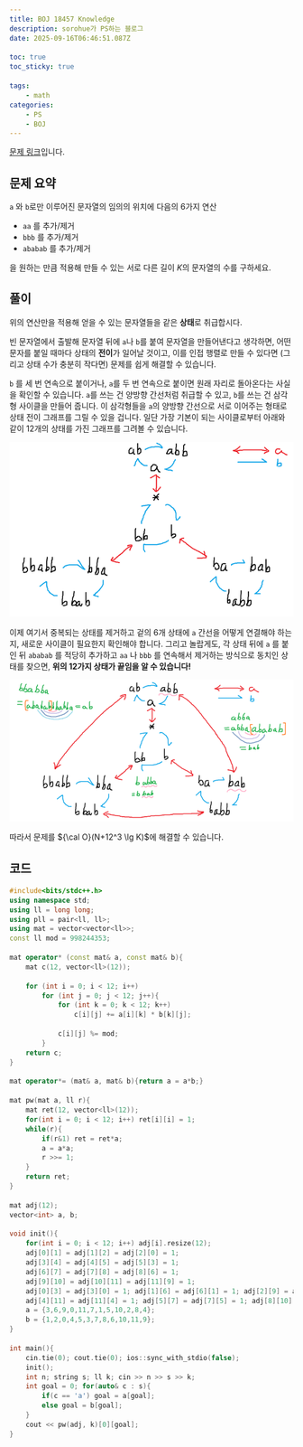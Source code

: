 ```yaml
---
title: BOJ 18457 Knowledge
description: sorohue가 PS하는 블로그
date: 2025-09-16T06:46:51.087Z

toc: true
toc_sticky: true

tags:
    - math
categories:
    - PS
    - BOJ
---
```


[문제 링크](https://boj.kr/18457)입니다.

## 문제 요약

`a` 와 `b`로만 이루어진 문자열의 임의의 위치에 다음의 6가지 연산

- `aa` 를 추가/제거
- `bbb` 를 추가/제거
- `ababab` 를 추가/제거

을 원하는 만큼 적용해 만들 수 있는 서로 다른 길이 $K$의 문자열의 수를 구하세요.

## 풀이

위의 연산만을 적용해 얻을 수 있는 문자열들을 같은 **상태**로 취급합시다.

빈 문자열에서 출발해 문자열 뒤에 `a`나 `b`를 붙여 문자열을 만들어낸다고 생각하면, 어떤 문자를 붙일 때마다 상태의 **전이**가 일어날 것이고, 이를 인접 행렬로 만들 수 있다면 (그리고 상태 수가 충분히 작다면) 문제를 쉽게 해결할 수 있습니다.

`b` 를 세 번 연속으로 붙이거나, `a`를 두 번 연속으로 붙이면 원래 자리로 돌아온다는 사실을 확인할 수 있습니다. `a`를 쓰는 건 양방향 간선처럼 취급할 수 있고, `b`를 쓰는 건 삼각형 사이클을 만들어 줍니다. 이 삼각형들을 `a`의 양방향 간선으로 서로 이어주는 형태로 상태 전이 그래프를 그릴 수 있을 겁니다. 일단 가장 기본이 되는 사이클로부터 아래와 같이 12개의 상태를 가진 그래프를 그려볼 수 있습니다.

 

![image.png](/assets/img/2025-09-16-boj-18457/graph.png)

이제 여기서 중복되는 상태를 제거하고 겉의 6개 상태에 `a` 간선을 어떻게 연결해야 하는 지, 새로운 사이클이 필요한지 확인해야 합니다. 그리고 놀랍게도, 각 상태 뒤에 `a` 를 붙인 뒤 `ababab` 를 적당히 추가하고 `aa` 나 `bbb` 를 연속해서 제거하는 방식으로 동치인 상태를 찾으면, **위의 12가지 상태가 끝임을 알 수 있습니다!**

![image.png](/assets/img/2025-09-16-boj-18457/graph_2.png)

따라서 문제를 ${\cal O}(N+12^3 \lg K)$에 해결할 수 있습니다.

## 코드

```cpp
#include<bits/stdc++.h>
using namespace std;
using ll = long long;
using pll = pair<ll, ll>;
using mat = vector<vector<ll>>;
const ll mod = 998244353;

mat operator* (const mat& a, const mat& b){
    mat c(12, vector<ll>(12));
    
    for (int i = 0; i < 12; i++)
        for (int j = 0; j < 12; j++){
            for (int k = 0; k < 12; k++)
                c[i][j] += a[i][k] * b[k][j];

            c[i][j] %= mod;
        }
    return c;
}

mat operator*= (mat& a, mat& b){return a = a*b;}

mat pw(mat a, ll r){
    mat ret(12, vector<ll>(12));
    for(int i = 0; i < 12; i++) ret[i][i] = 1;
    while(r){
        if(r&1) ret = ret*a;
        a = a*a;
        r >>= 1;
    }
    return ret;
}

mat adj(12);
vector<int> a, b;

void init(){
    for(int i = 0; i < 12; i++) adj[i].resize(12);
    adj[0][1] = adj[1][2] = adj[2][0] = 1;
    adj[3][4] = adj[4][5] = adj[5][3] = 1;
    adj[6][7] = adj[7][8] = adj[8][6] = 1;
    adj[9][10] = adj[10][11] = adj[11][9] = 1;
    adj[0][3] = adj[3][0] = 1; adj[1][6] = adj[6][1] = 1; adj[2][9] = adj[9][2] = 1;
    adj[4][11] = adj[11][4] = 1; adj[5][7] = adj[7][5] = 1; adj[8][10] = adj[10][8] = 1;
    a = {3,6,9,0,11,7,1,5,10,2,8,4};
    b = {1,2,0,4,5,3,7,8,6,10,11,9};
}

int main(){
    cin.tie(0); cout.tie(0); ios::sync_with_stdio(false);
    init();
    int n; string s; ll k; cin >> n >> s >> k;
    int goal = 0; for(auto& c : s){
        if(c == 'a') goal = a[goal];
        else goal = b[goal];
    }
    cout << pw(adj, k)[0][goal];
}
```
